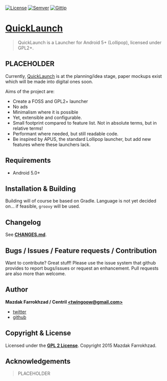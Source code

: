 [![License]][url: License] [![Semver]][url: Semver] [![Gittip]][url: Gittip]

# [QuickLaunch]

> QuickLaunch is a Launcher for Android 5+ (Lollipop), licensed under GPL2+.

## PLACEHOLDER

Currently, [QuickLaunch] is at the planning/idea stage,
paper mockups exist which will be made into digital ones soon.

Aims of the project are:

+ Create a FOSS and GPL2+ launcher
+ No ads
+ Minimalism where it is possible
+ Yet, extensible and configurable.
+ Small footprint compared to feature list. Not in absolute terms, but in relative terms!
+ Performant where needed, but still readable code.
+ Be inspired by APUS, the standard Lollipop launcher, but add new features where these launchers lack.

## Requirements

+ Android 5.0+

## Installation & Building

Building will of course be based on Gradle.
Language is not yet decided on... if feasible, `groovy` will be used.

## Changelog

See **[CHANGES.md]**.

## Bugs / Issues / Feature requests / Contribution

Want to contribute? Great stuff! Please use the issue system that github provides to report bugs/issues or request an enhancement. Pull requests are also more than welcome.

## Author

**Mazdak Farrokhzad / Centril [&lt;twingoow@gmail.com&gt;]**

+ [twitter]
+ [github]

## Copyright & License

Licensed under the **[GPL 2 License]**.
Copyright 2015 Mazdak Farrokhzad.

## Acknowledgements

> PLACEHOLDER

<!-- references -->

[Gittip]: http://img.shields.io/gittip/Centril.svg?style=flat
[url: Gittip]: https://www.gittip.com/Centril/
[License]: http://img.shields.io/badge/license-GPL_2-blue.svg?style=flat
[url: License]: LICENSE.md
[Semver]: http://img.shields.io/badge/semver-2.0.0-blue.svg?style=flat
[url: Semver]: http://semver.org/spec/v2.0.0.html

[QuickLaunch]: https://github.com/Centril/quicklaunch

[twitter]: http://twitter.com/CenoRIX
[github]: http://github.com/centril
[&lt;twingoow@gmail.com&gt;]: mailto:twingoow@gmail.com

[CHANGES.md]: CHANGES.md
[GPL 2 License]: LICENSE.md

<!-- references -->
